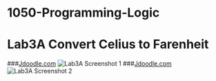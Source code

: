 # 1050-Programming-Logic
# Lab3A Convert Celius to Farenheit
###[Jdoodle.com](https://www.jdoodle.com/ia/1kCs)
![Lab3A Screenshot 1](https://github.com/user-attachments/assets/fb199d8e-2ca0-4a41-8162-837da6fc9045)
###[Jdoodle.com](https://www.jdoodle.com/ia/1kQu)
![Lab3A Screenshot 2](https://github.com/user-attachments/assets/e0207a99-5e64-4046-bb85-3a75197dba7e)
